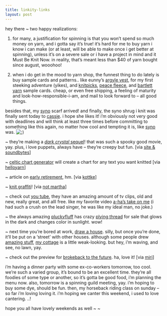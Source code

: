 ```yaml
---
title: linkity-links
layout: post
---
```


hey there ~ two happy realizations:

1) for many, a justification for spinning is that you won&#8217;t spend so much money on yarn, and i gotta say it&#8217;s true! it&#8217;s hard for me to buy yarn i know i can make (or at least, will be able to make once i get better at spinning), unless it&#8217;s on a severe sale or i have a project in mind and it Must Be Knit Now. in reality, that&#8217;s meant less than $40 of yarn bought since august, wooohoo! 

2) when i do get in the mood to yarn shop, the funnest thing to do lately is buy sample cards and patterns.. like eunny&#8217;s [argyle vest][1], for my first steeking adventure (yikes), and [knitpicks][2], [peace fleece][3], and [bartlett yarn][4] sample cards. cheap, or even free shipping, a feeling of maturity and look-how-responsible-i-am, and mail to look forward to &#8211; all good things.

besides that, my [syno][5] scarf arrived! and finally, the syno shrug i knit was finally sent today to [cassie][6]. i hope she likes it! i&#8217;m obviously not very good with deadlines and will think at least three times before committing to something like this again, no matter how cool and tempting it is, like [syno][5] was. <img src="http://localhost:8888/wordpress/wp-includes/images/smilies/icon_wink.gif" alt=";)" class="wp-smiley" /> 

~ they&#8217;re making a [*dark crystal* sequel][7]! that was such a spooky good movie, yay. plus, i love puppets, always have &#8211; they&#8217;re creepy but fun. [via [site & soundbytes][8]]

~ [celtic chart generator][9] will create a chart for any text you want knitted [via [helloyarn][10]]

~ article on [early retirement][11], hm. [via [kottke][12]]

~ [knit graffiti][13]! [via [not martha][14]]

~ check out [you tube][15], they have an amazing amount of tv clips, old and new, really great, and alll free. like my favorite video [a-ha&#8217;s take on me][16] (i had such a crush on the lead singer, he was like my ideal man, no joke.) 

~ the always amazing [pluckyfluff][17] has crazy [plying thread][18] for sale that glows in the dark and changes color in sunlight. wow!

~ next time you&#8217;re bored at work, [draw a house][19]. silly, but once you&#8217;re done, it&#8217;ll be put on a &#8216;street&#8217; with other houses. although some people drew [amazing stuff][20], [my cottage][21] is a little weak-looking. but hey, i&#8217;m waving, and see, no lawn, yay.

~ check out the preview for [brokeback to the future][22]. ha, love it! [via [miri][23]]

i&#8217;m having a dinner party with some ex-co-workers tomorrow, too cool. we&#8217;re such a varied group, it&#8217;s bound to be an excellent time. they&#8217;re all foodies of some type or another, so it&#8217;s gotta be good food, i&#8217;m planning the menu now. also, tomorrow is a spinning guild meeting, yay. i&#8217;m hoping to buy some dye, should be fun. then, my horseback riding class on sunday &#8211; so far i&#8217;m loving loving it. i&#8217;m hoping we canter this weekend, i used to love cantering. ..!

hope you all have lovely weekends as well ~ ~

 [1]: http://www.eunnyjang.com/knit/2006/01/deep_v_argyle_vest_pattern_for.html
 [2]: http://www.knitpicks.com/yarns/yarn_home.aspx
 [3]: http://www.peacefleece.com/index.htm
 [4]: http://www.bartlettyarns.com/
 [5]: http://stitchyaneckout.blogspot.com/
 [6]: http://autumnsweater.typepad.com/
 [7]: http://comingsoon.net/news/movienews.php?id=12991
 [8]: http://www.greenlakelibrary.org/blog/
 [9]: http://www.celticxstitch.ie/cgi-bin/stitches.cgi
 [10]: http://helloyarn.com/wp/
 [11]: http://philip.greenspun.com/materialism/early-retirement/
 [12]: http://kottke.org/
 [13]: http://www.myspace.com/knittaplease
 [14]: http://www.notmartha.org/index.html
 [15]: http://youtube.com/
 [16]: http://youtube.com/w/1980%27s-A-Ha-Take-on-Me-Music-Video?v=zadQK41hSmU&search=a-ha%20take%20on%20me
 [17]: http://www.pluckyfluff.com
 [18]: http://www.pluckyfluff.com/spinningsupplies.html
 [19]: http://www.drawahouse.com/TakeTheTest/
 [20]: http://www.drawahouse.com/streets/amazing-street/
 [21]: http://www.drawahouse.com/houses/show.asp?houseID=250988&houseHash=47c68420a4a6130c064d6d38fc0445a5
 [22]: http://www.youtube.com/watch?v=zfODSPIYwpQ
 [23]: http://www.jinxedminx.com/